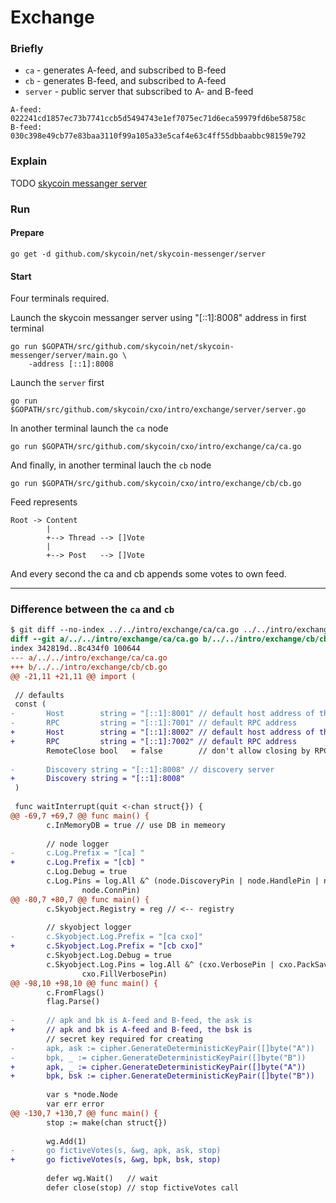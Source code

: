 Exchange
========


### Briefly

- `ca` - generates A-feed, and subscribed to B-feed
- `cb` - generates B-feed, and subscribed to A-feed
- `server` - public server that subscribed to A- and B-feed

```
A-feed: 022241cd1857ec73b7741ccb5d5494743e1ef7075ec71d6eca59979fd6be58758c
B-feed: 030c398e49cb77e83baa3110f99a105a33e5caf4e63c4ff55dbbaabbc98159e792
```


### Explain

TODO [skycoin messanger
server](https://github.com/skycoin/net/tree/master/skycoin-messenger/server)

### Run

#### Prepare

```
go get -d github.com/skycoin/net/skycoin-messenger/server
```

#### Start

Four terminals required.

Launch the skycoin messanger server using "[::1]:8008" address in first terminal
```
go run $GOPATH/src/github.com/skycoin/net/skycoin-messenger/server/main.go \
    -address [::1]:8008
```

Launch the `server` first
```
go run $GOPATH/src/github.com/skycoin/cxo/intro/exchange/server/server.go
```

In another terminal launch the `ca` node
```
go run $GOPATH/src/github.com/skycoin/cxo/intro/exchange/ca/ca.go
```

And finally, in another terminal lauch the `cb` node
```
go run $GOPATH/src/github.com/skycoin/cxo/intro/exchange/cb/cb.go
```

Feed represents
```
Root -> Content
        |
        +--> Thread --> []Vote
        |
        +--> Post   --> []Vote
```
And every second the ca and cb appends some votes to own feed.

---


### Difference between the `ca` and `cb`

```diff
$ git diff --no-index ../../intro/exchange/ca/ca.go ../../intro/exchange/cb/cb.go
diff --git a/../../intro/exchange/ca/ca.go b/../../intro/exchange/cb/cb.go
index 342819d..8c434f0 100644
--- a/../../intro/exchange/ca/ca.go
+++ b/../../intro/exchange/cb/cb.go
@@ -21,11 +21,11 @@ import (
 
 // defaults
 const (
-       Host        string = "[::1]:8001" // default host address of the server
-       RPC         string = "[::1]:7001" // default RPC address
+       Host        string = "[::1]:8002" // default host address of the server
+       RPC         string = "[::1]:7002" // default RPC address
        RemoteClose bool   = false        // don't allow closing by RPC by default
 
-       Discovery string = "[::1]:8008" // discovery server
+       Discovery string = "[::1]:8008"
 )
 
 func waitInterrupt(quit <-chan struct{}) {
@@ -69,7 +69,7 @@ func main() {
        c.InMemoryDB = true // use DB in memeory
 
        // node logger
-       c.Log.Prefix = "[ca] "
+       c.Log.Prefix = "[cb] "
        c.Log.Debug = true
        c.Log.Pins = log.All &^ (node.DiscoveryPin | node.HandlePin | node.FillPin |
                node.ConnPin)
@@ -80,7 +80,7 @@ func main() {
        c.Skyobject.Registry = reg // <-- registry
 
        // skyobject logger
-       c.Skyobject.Log.Prefix = "[ca cxo]"
+       c.Skyobject.Log.Prefix = "[cb cxo]"
        c.Skyobject.Log.Debug = true
        c.Skyobject.Log.Pins = log.All &^ (cxo.VerbosePin | cxo.PackSavePin |
                cxo.FillVerbosePin)
@@ -98,10 +98,10 @@ func main() {
        c.FromFlags()
        flag.Parse()
 
-       // apk and bk is A-feed and B-feed, the ask is
+       // apk and bk is A-feed and B-feed, the bsk is
        // secret key required for creating
-       apk, ask := cipher.GenerateDeterministicKeyPair([]byte("A"))
-       bpk, _ := cipher.GenerateDeterministicKeyPair([]byte("B"))
+       apk, _ := cipher.GenerateDeterministicKeyPair([]byte("A"))
+       bpk, bsk := cipher.GenerateDeterministicKeyPair([]byte("B"))
 
        var s *node.Node
        var err error
@@ -130,7 +130,7 @@ func main() {
        stop := make(chan struct{})
 
        wg.Add(1)
-       go fictiveVotes(s, &wg, apk, ask, stop)
+       go fictiveVotes(s, &wg, bpk, bsk, stop)
 
        defer wg.Wait()   // wait
        defer close(stop) // stop fictiveVotes call
```